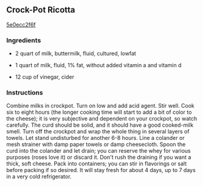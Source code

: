 ## Crock-Pot Ricotta

[5e0ecc2f6f](http://www.food.com/recipe/crock-pot-ricotta-411957)

### Ingredients

 - 2 quart of milk, buttermilk, fluid, cultured, lowfat

 - 1 quart of milk, fluid, 1% fat, without added vitamin a and vitamin d

 - 12 cup of vinegar, cider

### Instructions

Combine milks in crockpot. Turn on low and add acid agent. Stir well. Cook six to eight hours (the longer cooking time will start to add a bit of color to the cheese); it is very subjective and dependent on your crockpot, so watch carefully. The curd should be solid, and it should have a good cooked-milk smell. Turn off the crockpot and wrap the whole thing in several layers of towels. Let stand undisturbed for another 6-8 hours. Line a colander or mesh strainer with damp paper towels or damp cheesecloth. Spoon the curd into the colander and let drain; you can reserve the whey for various purposes (roses love it) or discard it. Don't rush the draining if you want a thick, soft cheese. Pack into containers; you can stir in flavorings or salt before packing if so desired. It will stay fresh for about 4 days, up to 7 days in a very cold refrigerator.